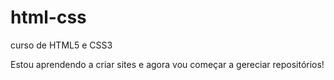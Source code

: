 # html-css
 curso de HTML5 e CSS3

Estou aprendendo a criar sites e agora vou começar a gereciar repositórios!